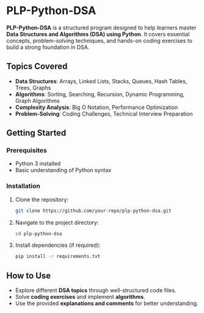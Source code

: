 # PLP-Python-DSA  

**PLP-Python-DSA** is a structured program designed to help learners master **Data Structures and Algorithms (DSA) using Python**. It covers essential concepts, problem-solving techniques, and hands-on coding exercises to build a strong foundation in DSA.  

## **Topics Covered**  
- **Data Structures**: Arrays, Linked Lists, Stacks, Queues, Hash Tables, Trees, Graphs  
- **Algorithms**: Sorting, Searching, Recursion, Dynamic Programming, Graph Algorithms  
- **Complexity Analysis**: Big O Notation, Performance Optimization  
- **Problem-Solving**: Coding Challenges, Technical Interview Preparation  

## **Getting Started**  
### Prerequisites  
- Python 3 installed  
- Basic understanding of Python syntax  

### Installation  
1. Clone the repository:  
   ```sh
   git clone https://github.com/your-repo/plp-python-dsa.git
   ```
2. Navigate to the project directory:  
   ```sh
   cd plp-python-dsa
   ```
3. Install dependencies (if required):  
   ```sh
   pip install -r requirements.txt
   ```

## **How to Use**  
- Explore different **DSA topics** through well-structured code files.  
- Solve **coding exercises** and implement **algorithms**.  
- Use the provided **explanations and comments** for better understanding.  